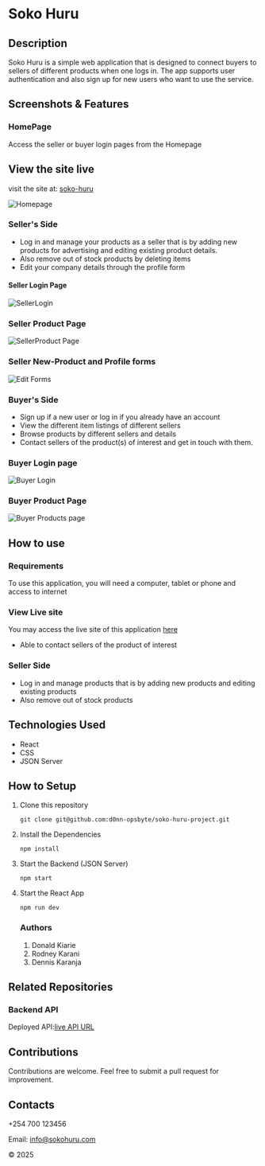 # Soko Huru
## Description
Soko Huru is a simple web application that is designed to connect buyers to sellers of different products when one logs in. The app supports user authentication and also sign up for new users who want to use the service.
## Screenshots & Features
### HomePage
Access the seller or buyer login pages from the Homepage

## View the site live

visit the site at: [soko-huru](peaceful-churros-a037ef.netlify.app)

![Homepage](./src/assets/Homepage-sokohuru.png)

### Seller's Side
- Log in and manage your products as  a seller that is by adding new products for advertising and editing existing product details.
- Also remove out of stock products by deleting items
- Edit your company details through the profile form
#### Seller Login Page
![SellerLogin](./src/assets/SellerLoginpage-sokohuru.png)
### Seller Product Page
![SellerProduct Page](./src/assets/SellerProductpage.png)
### Seller New-Product and Profile forms
![Edit Forms](./src/assets/Seller%20edit%20and%20newproduct%20form.png)
### Buyer's Side 

- Sign up if a new user or log in if you already have an account
- View the different item listings of different sellers
- Browse products by different sellers and details
- Contact sellers of the product(s) of interest and get in touch with them.
### Buyer Login page
![Buyer Login](./src/assets/Buyer%20Login.png)
### Buyer Product Page
![Buyer Products page](./src/assets/Buyer%20Productspage.png)

## How to use
### Requirements
To use this application, you will need a computer, tablet or phone and access to internet
### View Live site
You may access the live site of this application [here]()

- Able to contact sellers of the product of interest

### Seller Side

- Log in and manage products that is by adding new products and editing existing products
- Also remove out of stock products


## Technologies Used
  
  - React
  - CSS
  - JSON Server

  ## How to Setup

 1. Clone this repository
       
        git clone git@github.com:d0nn-opsbyte/soko-huru-project.git
        
 2. Install the Dependencies
     
        npm install
 3. Start the Backend (JSON Server)

        npm start   
 4. Start the React App
      
        npm run dev

   
    ### Authors

    1. Donald Kiarie
    2. Rodney Karani
    3. Dennis Karanja
   
## Related Repositories

### Backend API

Deployed API:[live API URL](https://soko-huru-json-server.onrender.com)


 ## Contributions

 Contributions are welcome. Feel free to submit a pull request for improvement.

## Contacts

+254 700 123456

Email: info@sokohuru.com

&copy; 2025



   
    
      
    
